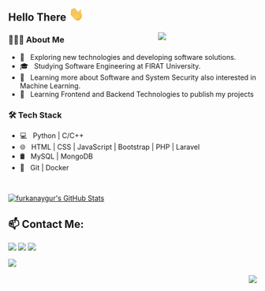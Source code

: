 <h2> Hello There <img src="https://raw.githubusercontent.com/ABSphreak/ABSphreak/master/gifs/Hi.gif" width="30px"></h2>
<img align="right" src="https://github.com/rajput2107/rajput2107/blob/master/Assets/Developer.gif" width='200'/>

<h3> 👨🏻‍💻 About Me </h3>

- 🤔 &nbsp; Exploring new technologies and developing software solutions.
- 🎓 &nbsp; Studying Software Engineering at FIRAT University.
- 🌱 &nbsp; Learning more about Software and System Security also interested in Machine Learning.
- 🌱 &nbsp; Learning Frontend and Backend Technologies to publish my projects 

<h3>🛠 Tech Stack</h3>

- 💻 &nbsp; Python | C/C++ 
- 🌐 &nbsp; HTML | CSS | JavaScript | Bootstrap | PHP | Laravel
- 🛢 &nbsp; MySQL | MongoDB
- 🔧 &nbsp; Git | Docker

<br/>

[![furkanaygur's GitHub Stats](https://github-readme-stats.vercel.app/api?username=furkanaygur&show_icons=true&theme=tokyonight)](https://github.com/furkanaygur)

## :mailbox: Contact Me:

[<img src="https://cdn3.iconfinder.com/data/icons/colorful-guache-social-media-logos-1/159/social-media_gmail-64.png"/>](mailto:furkan.aygur.1@gmail.com)
[<img target="_blank" src="https://cdn4.iconfinder.com/data/icons/colorful-guache-social-media-logos-1/159/social-media_linkedin-64.png"/>](https://www.linkedin.com/in/furkanaygur/)
[<img target="_blank" src="https://cdn3.iconfinder.com/data/icons/colorful-guache-social-media-logos-1/159/social-media_web-64.png"/>](https://furkanaygur.netlify.app)

![](https://komarev.com/ghpvc/?username=your-github-furkanaygur&color=green)
<p align="left"> 
  <a  href ="https://www.codewars.com/users/furkanaygur"> <img align="right" src="https://www.codewars.com/users/furkanaygur/badges/micro"><a/>
</p>

